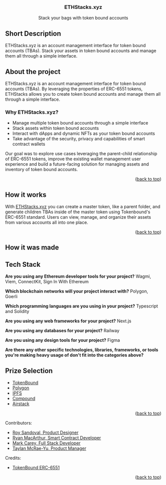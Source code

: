 <!-- Improved compatibility of back to top link: See: https://github.com/othneildrew/Best-README-Template/pull/73 -->
<a name="readme-top"></a>

<!-- PROJECT LOGO -->
<br />
<div align="center">

  <h3 align="center">ETHStacks.xyz</h3>

  <p align="center">
    Stack your bags with token bound accounts
  </p>
</div>

<!-- ETH Waterloo Submission -->

## Short Description
ETHStacks.xyz is an account management interface for token bound accounts (TBAs). Stack your assets in token bound accounts and manage them all through a simple interface. 

## About the project

ETHStacks.xyz is an account management interface for token bound accounts (TBAs). By leveraging the properties of ERC-6551 tokens, ETHStacks allows you to create token bound accounts and manage them all through a simple interface. 

### Why ETHStacks.xyz?
* Manage multiple token bound accounts through a simple interface
* Stack assets within token bound accounts 
* Interact with dApps and dynamic NFTs as your token bound accounts
* Take advantage of the security, privacy and capabilities of smart contract wallets

Our goal was to explore use cases leveraging the parent-child relationship of ERC-6551 tokens, improve the existing wallet management user experience and build a future-facing solution for managing assets and inventory of token bound accounts. 

<p align="right">(<a href="#readme-top">back to top</a>)</p>

## How it works

With [ETHStacks.xyz](http://ETHStacks.xyz) you can create a master token, like a parent folder, and generate children TBAs inside of the master token using Tokenbound's ERC-6551 standard.
Users can view, manage, and organize their assets from various accounts all into one place.

<p align="right">(<a href="#readme-top">back to top</a>)</p>

## How it was made

## Tech Stack
**Are you using any Ethereum developer tools for your project?**
Wagmi, Viem, ConnectKit, Sign In With Ethereum

**Which blockchain networks will your project interact with?**
Polygon, Goerli

**Which programming languages are you using in your project?**
Typescript and Solidity

**Are you using any web frameworks for your project?**
Next.js

**Are you using any databases for your project?**
Railway

**Are you using any design tools for your project?**
Figma

**Are there any other specific technologies, libraries, frameworks, or tools you're making heavy usage of don't fit into the categories above?**


## Prize Selection 

* [TokenBound](https://ethglobal.com/events/waterloo2023/prizes#tokenbound-and-erc-6551)
* [Polygon](https://ethglobal.com/events/waterloo2023/prizes#polygon) 
* [IPFS](https://ethglobal.com/events/waterloo2023/prizes#ipfs-filecoin-and-more)
* [Compound](https://ethglobal.com/events/waterloo2023/prizes#compound-grants-program)
* [Airstack](https://ethglobal.com/events/waterloo2023/prizes#airstack)


<p align="right">(<a href="#readme-top">back to top</a>)</p>

Contributors:
* [Roy Sandoval, Product Designer](https://twitter.com/roysandoval_)
* [Ryan MacArthur, Smart Contract Developer](https://twitter.com/maceip)
* [Mark Carey, Full Stack Developer](https://twitter.com/mthacks)
* [Taylan McRae-Yu, Product Manager](https://twitter.com/0xTAY_)

Credits: 
* [TokenBound ERC-6551](https://tokenbound.org)

<p align="right">(<a href="#readme-top">back to top</a>)</p>



<!-- MARKDOWN LINKS & IMAGES -->
<!-- https://www.markdownguide.org/basic-syntax/#reference-style-links -->
[contributors-shield]: https://img.shields.io/github/contributors/othneildrew/Best-README-Template.svg?style=for-the-badge
[contributors-url]: https://github.com/othneildrew/Best-README-Template/graphs/contributors
[forks-shield]: https://img.shields.io/github/forks/othneildrew/Best-README-Template.svg?style=for-the-badge
[forks-url]: https://github.com/othneildrew/Best-README-Template/network/members
[stars-shield]: https://img.shields.io/github/stars/othneildrew/Best-README-Template.svg?style=for-the-badge
[stars-url]: https://github.com/othneildrew/Best-README-Template/stargazers
[issues-shield]: https://img.shields.io/github/issues/othneildrew/Best-README-Template.svg?style=for-the-badge
[issues-url]: https://github.com/othneildrew/Best-README-Template/issues
[license-shield]: https://img.shields.io/github/license/othneildrew/Best-README-Template.svg?style=for-the-badge
[license-url]: https://github.com/othneildrew/Best-README-Template/blob/master/LICENSE.txt
[linkedin-shield]: https://img.shields.io/badge/-LinkedIn-black.svg?style=for-the-badge&logo=linkedin&colorB=555
[linkedin-url]: https://linkedin.com/in/othneildrew
[product-screenshot]: images/screenshot.png
[Next.js]: https://img.shields.io/badge/next.js-000000?style=for-the-badge&logo=nextdotjs&logoColor=white
[Next-url]: https://nextjs.org/
[React.js]: https://img.shields.io/badge/React-20232A?style=for-the-badge&logo=react&logoColor=61DAFB
[React-url]: https://reactjs.org/
[Vue.js]: https://img.shields.io/badge/Vue.js-35495E?style=for-the-badge&logo=vuedotjs&logoColor=4FC08D
[Vue-url]: https://vuejs.org/
[Angular.io]: https://img.shields.io/badge/Angular-DD0031?style=for-the-badge&logo=angular&logoColor=white
[Angular-url]: https://angular.io/
[Svelte.dev]: https://img.shields.io/badge/Svelte-4A4A55?style=for-the-badge&logo=svelte&logoColor=FF3E00
[Svelte-url]: https://svelte.dev/
[Laravel.com]: https://img.shields.io/badge/Laravel-FF2D20?style=for-the-badge&logo=laravel&logoColor=white
[Laravel-url]: https://laravel.com
[Bootstrap.com]: https://img.shields.io/badge/Bootstrap-563D7C?style=for-the-badge&logo=bootstrap&logoColor=white
[Bootstrap-url]: https://getbootstrap.com
[JQuery.com]: https://img.shields.io/badge/jQuery-0769AD?style=for-the-badge&logo=jquery&logoColor=white
[JQuery-url]: https://jquery.com 
